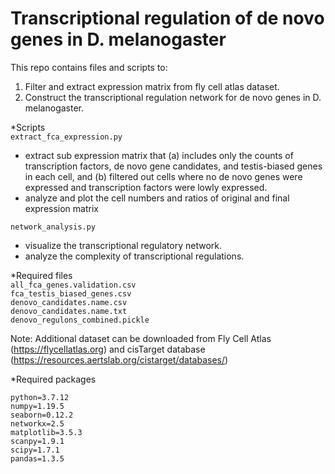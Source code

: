 # Transcriptional regulation of de novo genes in D. melanogaster

This repo contains files and scripts to:  
1. Filter and extract expression matrix from fly cell atlas dataset.
2. Construct the transcriptional regulation network for de novo genes in D. melanogaster.
  
*Scripts  
`extract_fca_expression.py`  
- extract sub expression matrix that (a) includes only the counts of transcription factors, de novo gene candidates, and testis-biased genes in each cell, and (b) filtered out cells where no de novo genes were expressed and transcription factors were lowly expressed.  
- analyze and plot the cell numbers and ratios of original and final expression matrix  

`network_analysis.py`  
- visualize the transcriptional regulatory network.  
- analyze the complexity of transcriptional regulations.  
  
*Required files  
    `all_fca_genes.validation.csv`  
    `fca_testis_biased_genes.csv`  
    `denovo_candidates.name.csv`  
    `denovo_candidates.name.txt`  
    `denovo_regulons_combined.pickle`  
  
Note: Additional dataset can be downloaded from Fly Cell Atlas (https://flycellatlas.org) and cisTarget database (https://resources.aertslab.org/cistarget/databases/)

*Required packages  
```
python=3.7.12
numpy=1.19.5
seaborn=0.12.2
networkx=2.5
matplotlib=3.5.3
scanpy=1.9.1
scipy=1.7.1
pandas=1.3.5
```
